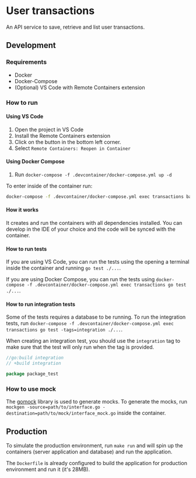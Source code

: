 # User transactions

An API service to save, retrieve and list user transactions.

## Development

### Requirements

- Docker
- Docker-Compose
- (Optional) VS Code with Remote Containers extension

### How to run

#### Using VS Code

1. Open the project in VS Code
2. Install the Remote Containers extension
3. Click on the button in the bottom left corner.
4. Select `Remote Containers: Reopen in Container`

#### Using Docker Compose

1. Run `docker-compose -f .devcontainer/docker-compose.yml up -d`

To enter inside of the container run:

```bash
docker-compose -f .devcontainer/docker-compose.yml exec transactions bash
```

#### How it works

It creates and run the containers with all dependencies installed. You can develop in the IDE of your choice and the code will be synced with the container.

#### How to run tests

If you are using VS Code, you can run the tests using the opening a terminal inside the container and running `go test ./...`.

If you are using Docker Compose, you can run the tests using `docker-compose -f .devcontainer/docker-compose.yml exec transactions go test ./...`.

#### How to run integration tests

Some of the tests requires a database to be running. To run the integration tests, run `docker-compose -f .devcontainer/docker-compose.yml exec transactions go test -tags=integration ./...`.

When creating an integration test, you should use the `integration` tag to make sure that the test will only run when the tag is provided.

```go
//go:build integration
// +build integration

package package_test
```

### How to use mock

The [gomock](https://github.com/uber-go/mock) library is used to generate mocks. To generate the mocks, run `mockgen -source=path/to/interface.go -destination=path/to/mock/interface_mock.go` inside the container.

## Production

To simulate the production environment, run `make run` and will spin up the containers (server application and database) and run the application.

The `Dockerfile` is already configured to build the application for production environment and run it (it's 28MB).
